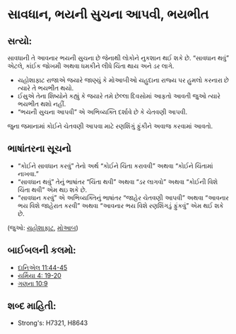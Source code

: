 # સાવધાન, ભયની સુચના આપવી, ભયભીત 

## સત્યો: 

સાવધાની તે આવનાર ભયની સુચના છે જેનાથી લોકોને નુકશાન થઈ શકે છે.
“સાવધાન થવું” એટલે, કાંઈક જોખમી અથવા ધમકીને લીધે ચિંતા થાય અને ડર લાગે.

* યહોશાફાટ રાજાએ જયારે જાણ્યું કે મોઆબીઓ યહુદાના રાજ્ય પર હુમલો કરનારા છે ત્યારે તે ભયભીત થયો.
* ઈસુએ તેના શિષ્યોને કહ્યું કે જયારે તમે છેલ્લા દિવસોમાં આફતો આવતી જુઓ ત્યારે ભયભીત થશો નહીં.
* “ભયની સુચના આપવી” એ અભિવ્યક્તિ દર્શાવે છે કે ચેતવણી આપવી.

જુના જમાનામાં કોઈને ચેતવણી આપવા માટે રણશિંગું ફુંકીને અવાજ કરવામાં આવતો.

## ભાષાંતરના સૂચનો 

* “કોઈને સાવધાન કરવું” તેનો અર્થ “કોઈને ચિંતા કરાવવી” અથવા “કોઈને ચિંતામાં નાખવા.”
* “સાવધાન થવું” તેનું ભાષાંતર “ચિંતા થવી” અથવા “ડર લાગવો” અથવા “કોઈની વિશે ચિંતા થવી” એમ થઇ શકે છે.
* “સાવધાન કરવું” એ અભિવ્યક્તિનું ભાષાંતર “જાહેર ચેતવણી આપવી” અથવા “આવનાર ભય વિશે જાહેરાત કરવી” અથવા “આવનાર ભય વિશે રણશિંગડું ફુંકવું” એમ થઈ શકે છે.

(જુઓ: [યહોશાફાટ](../names/jehoshaphat.md), [મોઆબ](../names/moab.md))

## બાઈબલની કલમો: 

* [દાનિએલ 11:44-45](rc://gu/tn/help/dan/11/44)
* [યર્મિયા 4: 19-20](rc://gu/tn/help/jer/04/19)
* [ગણના 10:9](rc://gu/tn/help/num/10/09)

## શબ્દ માહિતી: 

* Strong's: H7321, H8643
